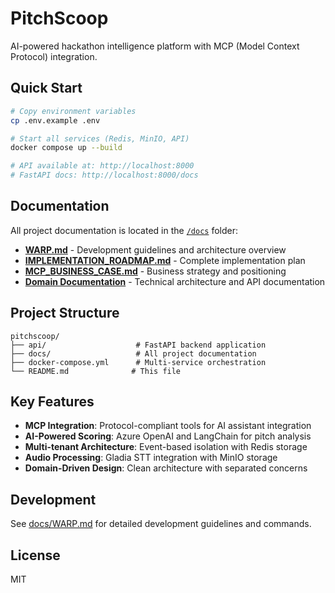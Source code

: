 # PitchScoop

AI-powered hackathon intelligence platform with MCP (Model Context Protocol) integration.

## Quick Start

```bash
# Copy environment variables
cp .env.example .env

# Start all services (Redis, MinIO, API)
docker compose up --build

# API available at: http://localhost:8000
# FastAPI docs: http://localhost:8000/docs
```

## Documentation

All project documentation is located in the [`/docs`](./docs) folder:

- **[WARP.md](./docs/WARP.md)** - Development guidelines and architecture overview
- **[IMPLEMENTATION_ROADMAP.md](./docs/IMPLEMENTATION_ROADMAP.md)** - Complete implementation plan
- **[MCP_BUSINESS_CASE.md](./docs/MCP_BUSINESS_CASE.md)** - Business strategy and positioning
- **[Domain Documentation](./docs)** - Technical architecture and API documentation

## Project Structure

```
pitchscoop/
├── api/                    # FastAPI backend application
├── docs/                   # All project documentation
├── docker-compose.yml      # Multi-service orchestration
└── README.md              # This file
```

## Key Features

- **MCP Integration**: Protocol-compliant tools for AI assistant integration
- **AI-Powered Scoring**: Azure OpenAI and LangChain for pitch analysis
- **Multi-tenant Architecture**: Event-based isolation with Redis storage
- **Audio Processing**: Gladia STT integration with MinIO storage
- **Domain-Driven Design**: Clean architecture with separated concerns

## Development

See [docs/WARP.md](./docs/WARP.md) for detailed development guidelines and commands.

## License

MIT